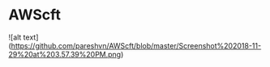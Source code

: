 # AWScft


![alt text] (https://github.com/pareshvn/AWScft/blob/master/Screenshot%202018-11-29%20at%203.57.39%20PM.png)

